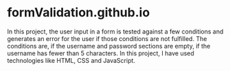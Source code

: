 # formValidation.github.io
In this project, the user input in a form is tested against a few conditions and generates an error for the user if those conditions are not fulfilled. The conditions are, if the username and password sections are empty, if the username has fewer than 5 characters. In this project, I have used technologies like HTML, CSS and JavaScript.
